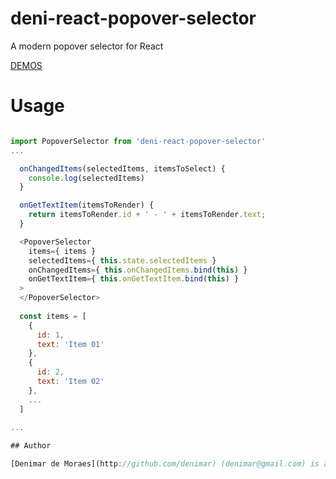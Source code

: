 # deni-react-popover-selector
A modern popover selector for React

[DEMOS](https://denimar.github.io/deni-react-popover-selector/)


# Usage

```javascript

import PopoverSelector from 'deni-react-popover-selector'
...

  onChangedItems(selectedItems, itemsToSelect) {
    console.log(selectedItems)
  }

  onGetTextItem(itemsToRender) {
    return itemsToRender.id + ' - ' + itemsToRender.text;
  }

  <PopoverSelector
    items={ items }
    selectedItems={ this.state.selectedItems }
    onChangedItems={ this.onChangedItems.bind(this) }
    onGetTextItem={ this.onGetTextItem.bind(this) }
  >
  </PopoverSelector>
  
  const items = [
    {
      id: 1,
      text: 'Item 01'
    },
    {
      id: 2,
      text: 'Item 02'
    },
    ...
  ]

...
  
## Author

[Denimar de Moraes](http://github.com/denimar) (denimar@gmail.com) is a full-stack developper at the Wplex, Florianópolis, Santa Catarina, Brazil.
